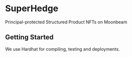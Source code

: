# SuperHedge

Principal-protected Structured Product NFTs on Moonbeam

## Getting Started

We use Hardhat for compiling, testing and deployments.
